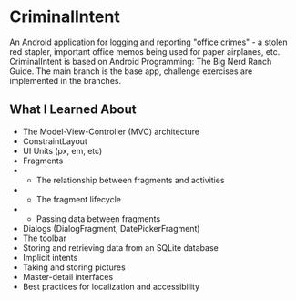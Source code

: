 # CriminalIntent 
An Android application for logging and reporting "office crimes" - a stolen red stapler, important office memos being used for paper airplanes, etc. CriminalIntent is based on Android Programming: The Big Nerd Ranch Guide. The main branch is the base app, challenge exercises are implemented in the branches.

## What I Learned About
- The Model-View-Controller (MVC) architecture
- ConstraintLayout
- UI Units (px, em, etc)
- Fragments
- - The relationship between fragments and activities
- - The fragment lifecycle
- - Passing data between fragments
- Dialogs (DialogFragment, DatePickerFragment)
- The toolbar
- Storing and retrieving data from an SQLite database
- Implicit intents
- Taking and storing pictures
- Master-detail interfaces
- Best practices for localization and accessibility
